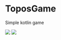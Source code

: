 # ToposGame
Simple kotlin game


![](https://i.imgur.com/iS9RxPF.jpg)
![](https://i.imgur.com/ZR0Mai4.jpg)

